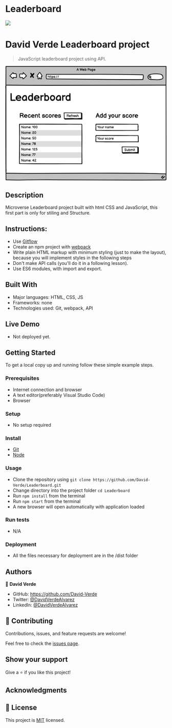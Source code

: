 # Leaderboard
![](https://img.shields.io/badge/Microverse-blueviolet)

# David Verde Leaderboard project

> JavaScript leaderboard project using API.

![screenshot](./leaderboard.png)

## Description

Microverse Leaderboard project built with html CSS and JavaScript, this first part is only for stiling and Structure.

## Instructions:

- Use [Gitflow](https://github.com/microverseinc/curriculum-transversal-skills/blob/main/git-github/articles/gitflow.md)
- Create an npm project with [webpack](https://webpack.js.org/guides/output-management/#setting-up-htmlwebpackplugin)
- Write plain HTML markup with minimum styling (just to make the layout), because you will implement styles in the following steps
- Don't make API calls (you'll do it in a following lesson).
- Use ES6 modules, with import and export.

## Built With

- Major languages: HTML, CSS, JS
- Frameworks: none
- Technologies used: Git, webpack, API

## Live Demo

- Not deployed yet.

## Getting Started

To get a local copy up and running follow these simple example steps.

### Prerequisites

- Internet connection and browser
- A text editor(preferably Visual Studio Code)
- Browser

### Setup

- No setup required

### Install

- [Git](https://git-scm.com/downloads)
- [Node](https://nodejs.org/en/download/)

### Usage

- Clone the repository using `git clone https://github.com/David-Verde/Leaderboard.git`
- Change directory into the project folder `cd Leaderboard`
- Run `npm install` from the terminal
- Run `npm start` from the terminal
- A new browser will open automatically with application loaded

### Run tests

- N/A

### Deployment

- All the files necessary for deployment are in the /dist folder

## Authors

👤 **David Verde**

- GitHub: https://github.com/David-Verde
- Twitter: [@DavidVerdeAlvarez](https://twitter.com/UnyieldingOne)
- LinkedIn: [@DavidVerdeAlvarez](https://www.linkedin.com/in/david-verde-3349b114b/)

## 🤝 Contributing

Contributions, issues, and feature requests are welcome!

Feel free to check the [issues page](https://github.com/David-Verde/Leaderboard/issues).

## Show your support

Give a ⭐️ if you like this project!

## Acknowledgments


## 📝 License

This project is [MIT](./LICENSE) licensed.

